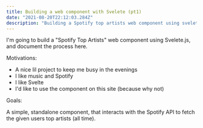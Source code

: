 ```yaml
---
title: Building a web component with Svelete (pt1)
date: "2021-08-20T22:12:03.284Z"
description: "Building a Spotify top artists web component using svelete.js"
---
```


I'm going to build a "Spotify Top Artists" web component using Svelete.js, and document the process here.

Motivations:

- A nice lil project to keep me busy in the evenings
- I like music and Spotify
- I like Svelte
- I'd like to use the component on this site (because why not)

Goals:

A simple, standalone component, that interacts with the Spotify API to fetch the given users top artists (all time).
